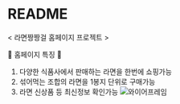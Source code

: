 # README
< 라면짱짱걸 홈페이지 프로젝트 >

🍜 홈페이지 특징 🍜
1) 다양한 식품사에서 판매하는 라면을 한번에 쇼핑가능
2) 섞어먹는 조합의 라면을 1봉지 단위로 구매가능
3) 라면 신상품 등 최신정보 확인가능
![와이어프레임](https://user-images.githubusercontent.com/60089838/201479606-6dd0572e-8b6f-40bf-90b5-ded681b68138.jpg)
